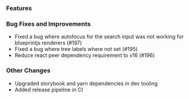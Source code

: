 ### Features

### Bug Fixes and Improvements
* Fixed a bug where autofocus for the search input was not working for blueprintjs
  renderers (#197)
* Fixed a bug where tree labels where not set (#195)
* Reduce react peer dependency requirement to v16 (#196)

### Other Changes
* Upgraded storybook and yarn dependencies in dev tooling
* Added release pipeline in CI